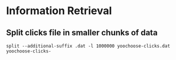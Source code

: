 Information Retrieval
=====================


Split clicks file in smaller chunks of data
-------------------------------------------

`split --additional-suffix .dat -l 1000000 yoochoose-clicks.dat yoochoose-clicks-`
